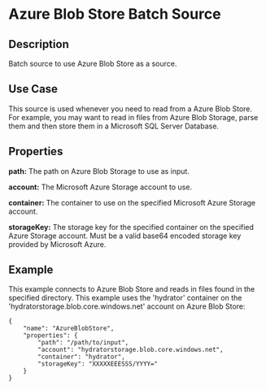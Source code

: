 # Azure Blob Store Batch Source

Description
-----------

Batch source to use Azure Blob Store as a source.

Use Case
--------

This source is used whenever you need to read from a Azure Blob Store.
For example, you may want to read in files from Azure Blob Storage, parse them and then store
them in a Microsoft SQL Server Database.

Properties
----------

**path:** The path on Azure Blob Storage to use as input.

**account:** The Microsoft Azure Storage account to use.

**container:** The container to use on the specified Microsoft Azure Storage account.

**storageKey:** The storage key for the specified container on the specified Azure Storage account. Must be a valid
base64 encoded storage key provided by Microsoft Azure.

Example
-------

This example connects to Azure Blob Store and reads in files found in the specified directory. This example uses
the 'hydrator' container on the 'hydratorstorage.blob.core.windows.net' account on Azure Blob Store:

    {
        "name": "AzureBlobStore",
        "properties": {
            "path": "/path/to/input",
            "account": "hydratorstorage.blob.core.windows.net",
            "container": "hydrator",
            "storageKey": "XXXXXEEESSS/YYYY="
        }
    }
